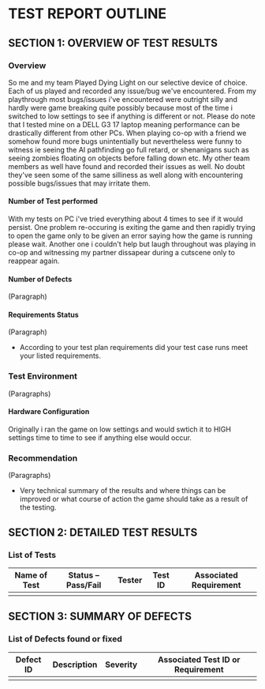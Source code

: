 # TEST REPORT OUTLINE

## SECTION 1: OVERVIEW OF TEST RESULTS

### Overview


So me and my team Played Dying Light on our selective device of choice. Each of us played and recorded any issue/bug we've encountered. From my playthrough most bugs/issues i've encountered were outright silly and hardly were game breaking quite possibly because most of the time i switched to low settings to see if anything is different or not. Please do note that I tested mine on a DELL G3 17 laptop meaning performance can be drastically different from other PCs. When playing co-op with a friend we somehow found more bugs unintentially but nevertheless were funny to witness ie seeing the AI pathfinding go full retard, or shenanigans such as seeing zombies floating on objects before falling down etc. My other team members as well have found and recorded their issues as well. No doubt they've seen some of the same silliness as well along with encountering possible bugs/issues that may irritate them.  

#### Number of Test performed

With my tests on PC i've tried everything about 4 times to see if it would persist. One problem re-occuring is exiting the game and then rapidly trying to open the game only to be given an error saying how the game is running please wait. Another one i couldn't help but laugh throughout was playing in co-op and witnessing my partner dissapear during a cutscene only to reappear again.

#### Number of Defects

(Paragraph)

#### Requirements Status

(Paragraph)
* According to your test plan requirements did your test case runs meet your listed requirements.

### Test Environment

(Paragraphs)

#### Hardware Configuration

Originally i ran the game on low settings and would swtich it to HIGH settings time to time to see if anything else would occur. 

### Recommendation

(Paragraphs)
* Very technical summary of the results and where things can be improved or what course of action the game should take as a result of the testing.


## SECTION 2: DETAILED TEST RESULTS

### List of Tests

| Name of Test | Status – Pass/Fail | Tester | Test ID | Associated Requirement |
|---|---|---|---|---|
| | | | | |

## SECTION 3: SUMMARY OF DEFECTS

### List of Defects found or fixed

| Defect ID | Description | Severity | Associated Test ID or Requirement |
|---|---|---|---|
| | | | |
